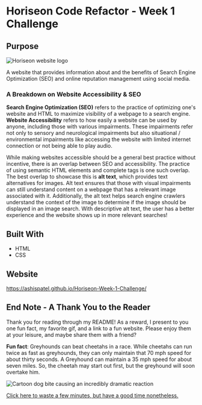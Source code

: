 # Horiseon Code Refactor - Week 1 Challenge 

## Purpose

![Horiseon website logo](https://github.com/AshisPatel/Horiseon-Week-1-Challenge/blob/main/assets/images/Horiseon-Logo.png)

A website that provides information about and the benefits of Search Engine Optimization (SEO) and online reputation management using social media.  

### A Breakdown on Website Accessibility & SEO 

**Search Engine Optimization (SEO)** refers to the practice of optimizing one's website and HTML to maximize visibility of a webpage to a search engine. **Website Accessibility** refers to how easily a website can be used by anyone, including those with various impairments. These impairments refer not only to sensory and neurological impairments but also situational / environmental impairments like accessing the website with limited internet connection or not being able to play audio. 

While making websites accessible should be a general best practice without incentive, there is an overlap between SEO and accessibility. The practice of using semantic HTML elements and complete tags is one such overlap. The best overlap to showcase this is **alt text**, which provides text alternatives for images. Alt text ensures that those with visual impairments can still understand content on a webpage that has a relevant image associated with it. Additionally, the alt text helps search engine crawlers understand the context of the image to determine if the image should be displayed in an image search. With descriptive alt text, the user has a better experience and the website shows up in more relevant searches! 

## Built With
* HTML
* CSS

## Website 
https://ashispatel.github.io/Horiseon-Week-1-Challenge/


## End Note - A Thank You to the Reader 

Thank you for reading through my README! As a reward, I present to you one fun fact, my favorite gif, and a link to a fun website. Please enjoy them at your leisure, and maybe share them with a friend? 

**Fun fact**: Greyhounds can beat cheetahs in a race. While cheetahs can run twice as fast as greyhounds, they can only maintain that 70 mph speed for about thirty seconds. A Greyhound can maintain a 35 mph speed for about seven miles. So, the cheetah may start out first, but the greyhound will soon overtake him.

![Cartoon dog bite causing an incredibly dramatic reaction](https://github.com/AshisPatel/Horiseon-Week-1-Challenge/blob/main/assets/images/dog_bite.gif)

[Click here to waste a few minutes, but have a good time nonetheless.](https://pointerpointer.com/)

